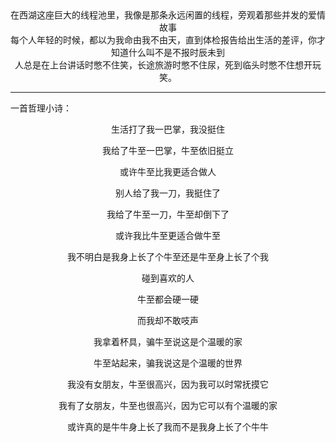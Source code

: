 <center>在西湖这座巨大的线程池里，我像是那条永远闲置的线程，旁观着那些并发的爱情故事</center>

<center>每个人年轻的时候，都以为我命由我不由天，直到体检报告给出生活的差评，你才知道什么叫不是不报时辰未到</center>

<center>人总是在上台讲话时憋不住笑，长途旅游时憋不住尿，死到临头时憋不住想开玩笑。</center>

---

一首哲理小诗：
<div style="text-align: center;">
    <p>生活打了我一巴掌，我没挺住</p>
    <p>我给了牛至一巴掌，牛至依旧挺立</p>
    <p>或许牛至比我更适合做人</p>
    <p>别人给了我一刀，我挺住了</p>
    <p>我给了牛至一刀，牛至却倒下了</p>
    <p>或许我比牛至更适合做牛至</p>
    <p>我不明白是我身上长了个牛至还是牛至身上长了个我</p>
    <p>碰到喜欢的人</p>
    <p>牛至都会硬一硬</p>
    <p>而我却不敢吱声</p>
    <p>我拿着杯具，骗牛至说这是个温暖的家</p>
    <p>牛至站起来，骗我说这是个温暖的世界</p>
    <p>我没有女朋友，牛至很高兴，因为我可以时常抚摸它</p>
    <p>我有了女朋友，牛至也很高兴，因为它可以有个温暖的家</p>
    <p>或许真的是牛牛身上长了我而不是我身上长了个牛牛</p>
</div>

